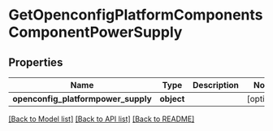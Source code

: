 # GetOpenconfigPlatformComponentsComponentPowerSupply

## Properties
Name | Type | Description | Notes
------------ | ------------- | ------------- | -------------
**openconfig_platformpower_supply** | **object** |  | [optional] 

[[Back to Model list]](../README.md#documentation-for-models) [[Back to API list]](../README.md#documentation-for-api-endpoints) [[Back to README]](../README.md)


